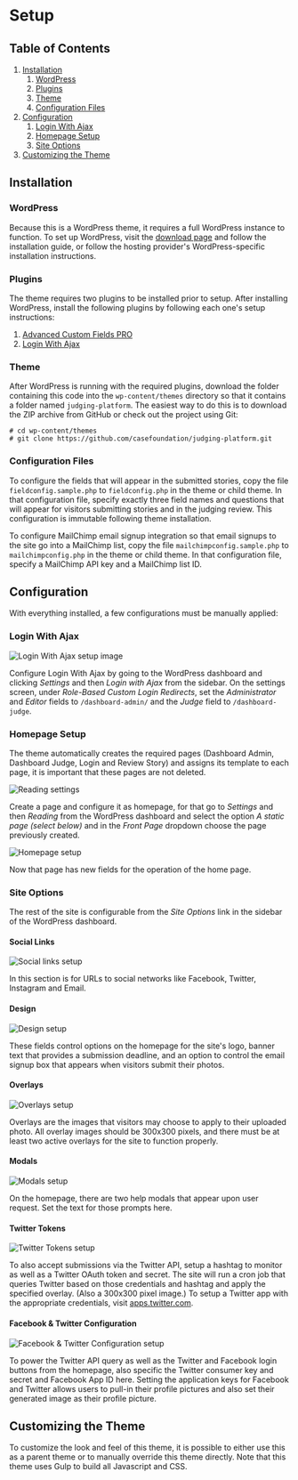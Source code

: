 # Setup

## Table of Contents

1. [Installation](#installation)
   1. [WordPress](#wordpress)
   2. [Plugins](#plugins) 	
   3. [Theme](#theme)
   4. [Configuration Files](#configuration-files)
2. [Configuration](#configuration)
   1. [Login With Ajax](#login-with-ajax)
   2. [Homepage Setup](#homepage-setup)
   3. [Site Options](#site-options)
3. [Customizing the Theme](#customizing-the-theme)

## Installation

### WordPress

Because this is a WordPress theme, it requires a full WordPress instance to function. To set up WordPress, visit the [download page](https://wordpress.org/download/) and follow the installation guide, or follow the hosting provider's WordPress-specific installation instructions.

### Plugins

The theme requires two plugins to be installed prior to setup. After installing WordPress, install the following plugins by following each one's setup instructions:

1. [Advanced Custom Fields PRO](https://www.advancedcustomfields.com/)
2. [Login With Ajax](http://wordpress.org/extend/plugins/login-with-ajax/)

### Theme

After WordPress is running with the required plugins, download the folder containing this code into the `wp-content/themes` directory so that it contains a folder named `judging-platform`. The easiest way to do this is to download the ZIP archive from GitHub or check out the project using Git:

```
# cd wp-content/themes
# git clone https://github.com/casefoundation/judging-platform.git
```

### Configuration Files

To configure the fields that will appear in the submitted stories, copy the file `fieldconfig.sample.php` to `fieldconfig.php` in the theme or child theme. In that configuration file, specify exactly three field names and questions that will appear for visitors submitting stories and in the judging review. This configuration is immutable following theme installation.

To configure MailChimp email signup integration so that email signups to the site go into a MailChimp list, copy the file `mailchimpconfig.sample.php` to `mailchimpconfig.php` in the theme or child theme. In that configuration file, specify a MailChimp API key and a MailChimp list ID.

## Configuration

With everything installed, a few configurations must be manually applied:

### Login With Ajax

![Login With Ajax setup image](loginwithajax_setup.png)

Configure Login With Ajax by going to the WordPress dashboard and clicking _Settings_ and then _Login with Ajax_ from the sidebar. On the settings screen, under _Role-Based Custom Login Redirects_, set the _Administrator_ and _Editor_ fields to `/dashboard-admin/` and the _Judge_ field to `/dashboard-judge`.

### Homepage Setup

The theme automatically creates the required pages (Dashboard Admin, Dashboard Judge, Login and Review Story) and assigns its template to each page, it is important that these pages are not deleted.

![Reading settings](reading_settings.png)

Create a page and configure it as homepage, for that go to _Settings_ and then _Reading_ from the WordPress dashboard and select the option _A static page (select below)_ and in the _Front Page_ dropdown choose the page previously created.

![Homepage setup](homepage_setup.png)

Now that page has new fields for the operation of the home page.

### Site Options

The rest of the site is configurable from the _Site Options_ link in the sidebar of the WordPress dashboard.

#### Social Links

![Social links setup](siteoptions_social.png)

In this section is for URLs to social networks like Facebook, Twitter, Instagram and Email.

#### Design

![Design setup](siteoptions_design.png)

These fields control options on the homepage for the site's logo, banner text that provides a submission deadline, and an option to control the email signup box that appears when visitors submit their photos.

#### Overlays

![Overlays setup](siteoptions_overlays.png)

Overlays are the images that visitors may choose to apply to their uploaded photo. All overlay images should be 300x300 pixels, and there must be at least two active overlays for the site to function properly.

#### Modals

![Modals setup](siteoptions_modals.png)

On the homepage, there are two help modals that appear upon user request. Set the text for those prompts here.

#### Twitter Tokens

![Twitter Tokens setup](siteoptions_tokens.png)

To also accept submissions via the Twitter API, setup a hashtag to monitor as well as a Twitter OAuth token and secret. The site will run a cron job that queries Twitter based on those credentials and hashtag and apply the specified overlay. (Also a 300x300 pixel image.) To setup a Twitter app with the appropriate credentials, visit [apps.twitter.com](https://apps.twitter.com/).

#### Facebook & Twitter Configuration

![Facebook & Twitter Configuration setup](siteoptions_facebooktwitter.png)

To power the Twitter API query as well as the Twitter and Facebook login buttons from the homepage, also specific the Twitter consumer key and secret and Facebook App ID here. Setting the application keys for Facebook and Twitter allows users to pull-in their profile pictures and also set their generated image as their profile picture.

## Customizing the Theme

To customize the look and feel of this theme, it is possible to either use this as a parent theme or to manually override this theme directly. Note that this theme uses Gulp to build all Javascript and CSS.
